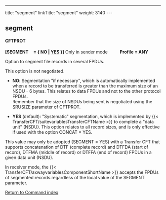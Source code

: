 ---
title: "segment"
linkTitle: "segment"
weight: 3140
---<span id="segment"></span>

## segment

#### CFTPROT

**[SEGMENT     = { NO
&#124; <u>YES</u> }]** Only in sender mode          **Profile = ANY**

Option to segment file records in several FPDUs.

This option is not negotiated.

* **NO**: Segmentation
    "if necessary", which is automatically implemented when a record to be transferred is greater
    than the maximum size of an NSDU - 6 bytes. This relates to data FPDUs
    and not to the other protocol FPDUs.  
    Remember that the size of NSDUs being sent is negotiated using the SRUSIZE
    parameter of CFTPROT.

<!-- -->

* **YES** (default): "Systematic"
    segmentation, which is implemented by {{< TransferCFT/suitevariablesTransferCFTName >}} to complete a "data unit" (NSDU).
    This option relates to all record sizes, and is only effective
    if used with the option CONCAT = YES.

This value may only be adopted (SEGMENT = YES) with
a Transfer CFT that supports concatenation of DTF (complete record) and DTFDA
(start of record), DTFMA (middle of record) or DTFFA (end of record) FPDUs
in a given data unit (NSDU).

In receiver mode, the {{< TransferCFT/axwayvariablesComponentShortName  >}} accepts
the FPDUs of segmented records regardless of the local value of the SEGMENT
parameter.

[Return to Command index](../../)

 
